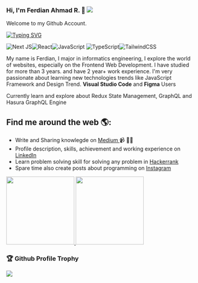 ### Hi, I'm Ferdian Ahmad R. 👋 ![](https://komarev.com/ghpvc/?username=ferdianar)
Welcome to my Github Account.

[![Typing SVG](https://readme-typing-svg.herokuapp.com?font=Fira+Sans&color=%23F6F703&size=18&duration=7500&lines=Let's+Explore+My+Github+Portfolio+%F0%9F%91%8B;I'm+mostly+using+JavaScript+Language+%F0%9F%8C%9F;Focused+in+Frontend+Development+%F0%9F%8E%AD;Also+Learn+Backend+Development+with+JS+%F0%9F%92%BB;Interest+about+Design+System+Component+%F0%9F%A7%A9;Always+using+Task+Management+%F0%9F%93%86;Thank+You+......+!!!+%F0%9F%91%8F%F0%9F%91%8F)](https://git.io/typing-svg)

![Next JS](https://img.shields.io/badge/Nextjs-black?style=for-the-badge&logo=next.js&logoColor=white)![React](https://img.shields.io/badge/react-%2320232a.svg?style=for-the-badge&logo=react&logoColor=%2361DAFB)![JavaScript](https://img.shields.io/badge/javascript-%23323330.svg?style=for-the-badge&logo=javascript&logoColor=%23F7DF1E)
![TypeScript](https://img.shields.io/badge/typescript-%23007ACC.svg?style=for-the-badge&logo=typescript&logoColor=white)![TailwindCSS](https://img.shields.io/badge/tailwindcss-%2338B2AC.svg?style=for-the-badge&logo=tailwind-css&logoColor=white)

<!-- <img src="https://raw.githubusercontent.com/ferdianar/ferdianarportfolio/master/eco.jpg" alt="Ferdian Ahmad R Profile - Instructor and Frontend Developer"> -->
My name is Ferdian, I major in informatics engineering, I explore the world of websites, especially on the Frontend Web Development. I have studied for more than 3 years. and have 2 year+ work experience. I'm very passionate about learning new technologies trends like JavaScript Framework and Design Trend. **Visual Studio Code** and **Figma** Users

Currently learn and explore about Redux State Management, GraphQL and Hasura GraphQL Engine

## Find me around the web 🌎:
 - Write and Sharing knowlegde on <a href="https://ferdianar.medium.com/" alt="medium ferdian"> Medium </a> 📹 ✍🏾
 - Profile description, skills, achievement and working experience on <a href="https://www.linkedin.com/in/ferdianar/"> LinkedIn </a>
 - Learn problem solving skill for solving any problem in <a href="https://www.hackerrank.com/ferdianarid"> Hackerrank </a>
 - Spare time also create posts about programming on <a href="https://www.instagram.com/ferdianarid/"> Instagram </a>

<p align="left">
<a href="https://github.com/ferdianar">
  <img height="180em" src="https://github-readme-stats-eight-theta.vercel.app/api?username=ferdianar&show_icons=true&theme=algolia&include_all_commits=true&count_private=true"/>
  <img height="180em" src="https://github-readme-stats-eight-theta.vercel.app/api/top-langs/?username=ferdianar&layout=compact&langs_count=10&theme=algolia"/>
</a>
</p>

### 🏆 Github Profile Trophy

<p align="left"><a href="#"><img src="https://github-profile-trophy.vercel.app/?username=ferdianar&theme=juicyfresh&margin-w=4&margin-h=4&row=1&column=6"/></a></p>
 
